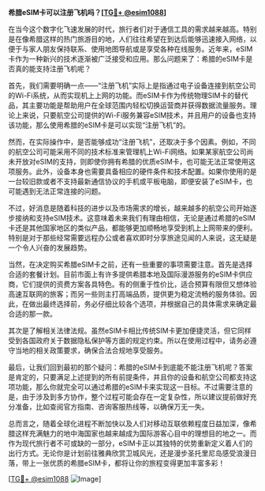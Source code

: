 **希腊eSIM卡可以注册飞机吗？[[TG💪+ @esim1088](https://t.me/s/esim1088)]**

在当今这个数字化飞速发展的时代，旅行者们对于通信工具的需求越来越高。特别是在像希腊这样的热门旅游目的地，人们往往希望在到达后能够迅速接入网络，以便于与家人朋友保持联系、使用地图导航或是享受各种在线服务。近年来，eSIM卡作为一种新兴的技术逐渐被广泛接受和应用。那么问题来了：希腊的eSIM卡是否真的能支持注册飞机呢？

首先，我们需要明确一点——“注册飞机”实际上是指通过电子设备连接到航空公司的Wi-Fi系统，从而实现机上上网的功能。而eSIM卡作为传统物理SIM卡的替代品，其主要功能是帮助用户在全球范围内轻松切换运营商并获得数据流量服务。理论上来说，只要航空公司提供的Wi-Fi服务兼容eSIM技术，并且用户的设备也支持该功能，那么使用希腊的eSIM卡是可以实现“注册飞机”的。

然而，在实际操作中，是否能够成功“注册飞机”，还取决于多个因素。例如，不同的航空公司可能采用不同的技术标准来管理机上Wi-Fi网络。如果某家航空公司尚未开放对eSIM的支持，则即使你拥有希腊的优质eSIM卡，也可能无法正常使用这项服务。此外，设备本身也需要具备相应的硬件条件和技术配置。如果你使用的是一台较旧款或者不支持最新通信协议的手机或平板电脑，即便安装了eSIM卡，也可能遇到无法正常连接的问题。

不过，好消息是随着科技的进步以及市场需求的增长，越来越多的航空公司开始逐步接纳和支持eSIM技术。这意味着未来我们有理由相信，无论是通过希腊的eSIM卡还是其他国家地区的类似产品，都能够更加顺畅地享受到机上上网带来的便利。特别是对于那些经常需要远程办公或者喜欢即时分享旅途见闻的人来说，这无疑是一个令人兴奋的发展趋势。

当然，在决定购买希腊eSIM卡之前，还有一些重要的事项需要注意。首先是选择合适的套餐计划。目前市面上有许多提供希腊本地及国际漫游服务的eSIM卡供应商，它们提供的资费方案各具特色。有的侧重于性价比，适合预算有限但又想体验高速互联网的旅客；而另一些则主打高端品质，提供更为稳定流畅的服务体验。因此，在做出最终选择前，务必仔细比较各个选项，并根据自己的具体需求来确定最合适的那一款。

其次是了解相关法律法规。虽然eSIM卡相比传统SIM卡更加便捷灵活，但它同样受到各国政府关于数据隐私保护等方面的规定约束。所以在使用过程中，请务必遵守当地的相关政策要求，确保合法合规地享受服务。

最后，让我们回到最初的那个疑问：希腊的eSIM卡到底能不能注册飞机呢？答案是肯定的，只要满足上述提到的所有前提条件，并且你的设备和航空公司都支持这项功能，那么你就完全可以通过希腊的eSIM卡来实现这一目标。不过需要注意的是，由于涉及到多方协作，整个过程可能会存在一定复杂性，所以建议提前做好充分准备，比如查阅官方指南、咨询客服热线等，以确保万无一失。

总而言之，随着全球化进程不断加快以及人们对移动互联依赖程度日益加深，像希腊这样充满魅力的地中海国家也越来越成为国际游客心目中的理想目的地之一。而作为现代旅行者不可或缺的一部分，eSIM卡正以其独特的优势重新定义着人们的出行方式。无论你是计划前往雅典欣赏卫城风光，还是漫步圣托里尼岛感受浪漫日落，带上一张优质的希腊eSIM卡，都将让你的旅程变得更加丰富多彩！

[[TG💪+ @esim1088](https://t.me/s/esim1088) ![Image](https://i.postimg.cc/4NQfJmqS/Snipaste-2025-05-13-00-14-12.png)]